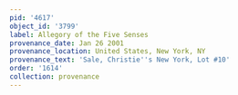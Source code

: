 ```yaml
---
pid: '4617'
object_id: '3799'
label: Allegory of the Five Senses
provenance_date: Jan 26 2001
provenance_location: United States, New York, NY
provenance_text: 'Sale, Christie''s New York, Lot #10'
order: '1614'
collection: provenance
---
```

